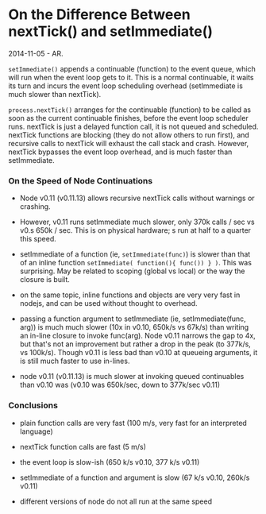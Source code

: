 On the Difference Between nextTick() and setImmediate()
=======================================================

2014-11-05 - AR.

`setImmediate()` appends a continuable (function) to the event queue,
which will run when the event loop gets to it.  This is a normal
continuable, it waits its turn and incurs the event loop scheduling
overhead (setImmediate is much slower than nextTick).

`process.nextTick()` arranges for the continuable (function) to be called as soon
as the current continuable finishes, before the event loop scheduler
runs.  nextTick is just a delayed function call, it is not queued and
scheduled.  nextTick functions are blocking (they do not allow others to
run first), and recursive calls to nextTick will exhaust the call stack
and crash.  However, nextTick bypasses the event loop overhead, and is
much faster than setImmediate.


### On the Speed of Node Continuations

- Node v0.11 (v0.11.13) allows recursive nextTick calls without warnings or crashing.

- However, v0.11 runs setImmediate much slower, only 370k calls / sec vs
  v0.s 650k / sec.  This is on physical hardware; s run at half to a
  quarter this speed.

- setImmediate of a function (ie, `setImmediate(func)`) is slower than
  that of an inline function `setImmediate( function(){ func()) } )`.  This
  was surprising.  May be related to scoping (global vs local) or the way the
  closure is built.

- on the same topic, inline functions and objects are very very fast in
  nodejs, and can be used without thought to overhead.

- passing a function argument to setImmediate (ie, setImmediate(func, arg))
  is much much slower (10x in v0.10, 650k/s vs 67k/s) than writing an
  in-line closure to invoke func(arg).  Node v0.11 narrows the gap to 4x,
  but that's not an improvement but rather a drop in the peak (to 377k/s, vs
  100k/s).  Though v0.11 is less bad than v0.10 at queueing arguments, it is
  still much faster to use in-lines.

- node v0.11 (v0.11.13) is much slower at invoking queued continuables
  than v0.10 was (v0.10 was 650k/sec, down to 377k/sec v0.11)


### Conclusions

- plain function calls are very fast (100 m/s, very fast for an interpreted language)

- nextTick function calls are fast (5 m/s)

- the event loop is slow-ish (650 k/s v0.10, 377 k/s v0.11)

- setImmediate of a function and argument is slow (67 k/s v0.10, 260k/s v0.11)

- different versions of node do not all run at the same speed

